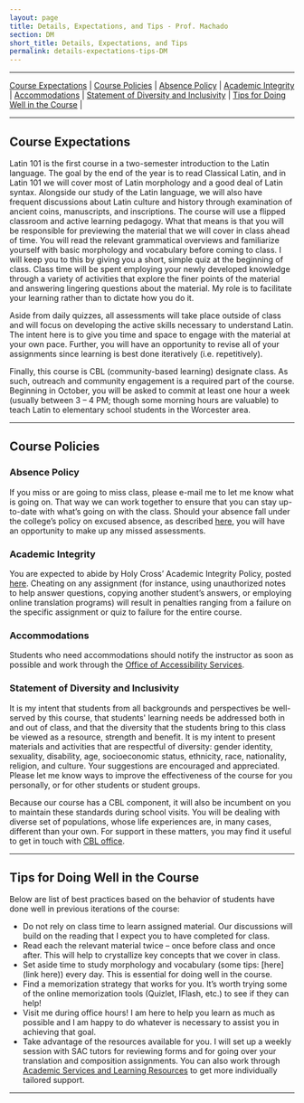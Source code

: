 ```yaml
---
layout: page
title: Details, Expectations, and Tips - Prof. Machado
section: DM
short_title: Details, Expectations, and Tips
permalink: details-expectations-tips-DM
---
```


***

[Course Expectations](#course-expectations) \| [Course Policies](#course-policies) \|  [Absence Policy](#absence-policy) \| [Academic Integrity](#academic-integrity) \| [Accommodations](#accommodations) \| [Statement of Diversity and Inclusivity](#statement-of-diversity-and-inclusivity) \| [Tips for Doing Well in the Course](#tips-for-doing-well-in-the-course) \|

***

## Course Expectations

Latin 101 is the first course in a two-semester introduction to the Latin language. The goal by the end of the year is to read Classical Latin, and in Latin 101 we will cover most of Latin morphology and a good deal of Latin syntax. Alongside our study of the Latin language, we will also have frequent discussions about Latin culture and history through examination of ancient coins, manuscripts, and inscriptions.
The course will use a flipped classroom and active learning pedagogy. What that means is that you will be responsible for previewing the material that we will cover in class ahead of time. You will read the relevant grammatical overviews and familiarize yourself with basic morphology and vocabulary before coming to class. I will keep you to this by giving you a short, simple quiz at the beginning of class. Class time will be spent employing your newly developed knowledge through a variety of activities that explore the finer points of the material and answering lingering questions about the material. My role is to facilitate your learning rather than to dictate how you do it.

Aside from daily quizzes, all assessments will take place outside of class and will focus on developing the active skills necessary to understand Latin. The intent here is to give you time and space to engage with the material at your own pace. Further, you will have an opportunity to revise all of your assignments since learning is best done iteratively (i.e. repetitively).

Finally, this course is CBL (community-based learning) designate class. As such, outreach and community engagement is a required part of the course. Beginning in October, you will be asked to commit at least one hour a week (usually between 3 – 4 PM; though some morning hours are valuable) to teach Latin to elementary school students in the Worcester area.

***

## Course Policies

### Absence Policy

If you miss or are going to miss class, please e-mail me to let me know what is going on. That way we can work together to ensure that you can stay up-to-date with what’s going on with the class. Should your absence fall under the college’s policy on excused absence, as described [here](https://hccatalog.holycross.edu/requirements-policies/academic-policies/#coursepoliciestext), you will have an opportunity to make up any missed assessments.

### Academic Integrity

You are expected to abide by Holy Cross’ Academic Integrity Policy, posted [here](https://hccatalog.holycross.edu/requirements-policies/academic-policies/#academicintegritytext). Cheating on any assignment (for instance, using unauthorized notes to help answer questions, copying another student’s answers, or employing online translation programs) will result in penalties ranging from a failure on the specific assignment or quiz to failure for the entire course.

### Accommodations

Students who need accommodations should notify the instructor as soon as possible and work through the [Office of Accessibility Services](https://www.holycross.edu/health-wellness-and-access/office-accessibility-services).

### Statement of Diversity and Inclusivity

It is my intent that students from all backgrounds and perspectives be well-served by this course, that students' learning needs be addressed both in and out of class, and that the diversity that the students bring to this class be viewed as a resource, strength and benefit. It is my intent to present materials and activities that are respectful of diversity: gender identity, sexuality, disability, age, socioeconomic status, ethnicity, race, nationality, religion, and culture. Your suggestions are encouraged and appreciated. Please let me know ways to improve the effectiveness of the course for you personally, or for other students or student groups.

Because our course has a CBL component, it will also be incumbent on you to maintain these standards during school visits. You will be dealing with diverse set of populations, whose life experiences are, in many cases, different than your own. For support in these matters, you may find it useful to get in touch with [CBL office](https://www.holycross.edu/engaged-learning/donelan-office-community-based-learning/about-donelan-office).

***

## Tips for Doing Well in the Course

Below are list of best practices based on the behavior of students have done well in previous iterations of the course:

- Do not rely on class time to learn assigned material. Our discussions will build on the reading that I expect you to have completed for class.
- Read each the relevant material twice – once before class and once after. This will help to crystallize key concepts that we cover in class.
- Set aside time to study morphology and vocabulary (some tips: [here] (link here)) every day. This is essential for doing well in the course.
- Find a memorization strategy that works for you. It’s worth trying some of the online memorization tools (Quizlet, IFlash, etc.) to see if they can help!
- Visit me during office hours! I am here to help you learn as much as possible and I am happy to do whatever is necessary to assist you in achieving that goal.
- Take advantage of the resources available for you. I will set up a weekly session with SAC tutors for reviewing forms and for going over your translation and composition assignments. You can also work through [Academic Services and Learning Resources](https://www.holycross.edu/support-and-resources/academic-services-and-learning-resources) to get more individually tailored support.

***
